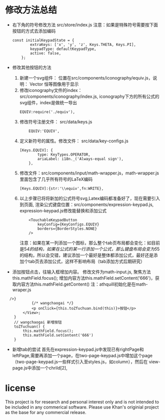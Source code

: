 
# 修改方法总结
* 右下角的符号修改方法
    src/store/index.js
    注意：如果是特殊符号需要按下面按钮的方式去添加编码
    ```
    const initialKeypadState = {
            extraKeys: ['x', 'y', 'z', Keys.THETA, Keys.PI], 
            keypadType: defaultKeypadType,
            active: false,
        };
    ```
* 修改其他按钮的方法
    1. 新建一个svg组件： 位置在src/components/iconography/equiv.js，说明： Vector 恒等图像用于显示
    2. 修改iconography文件的index： src/components/iconography/index.js, iconography下方的所有公式的svg组件，index是做统一导出
        ```
        EQUIV:require('./equiv'),
        ```
    3. 修改符号注册文件： src/data/keys.js
        ```
            EQUIV:'EQUIV',
        ```
    4. 定义新符号的属性。修改文件： src/data/key-configs.js
        ```
        [Keys.EQUIV]: {
                type: KeyTypes.OPERATOR,
                ariaLabel: i18n._('Always-equal sign'),
            },
        ```
    5. 修改文件：src/components/input/math-wrapper.js，math-wrapper.js里面包含了几乎所有符号的LaTeX编码
        ```
        [Keys.EQUIV]:{str:'\\equiv',fn:WRITE},
        ```
    6. 以上步骤已将将新加的公式符号svg,Latex编码都准备好了，现在需要引入到页面, 渲染公式键盘位置：src/components/expression-keypad.js, expression-keypad.js修改能替换和添加公式
        ```
            <TouchableKeypadButton
                keyConfig={KeyConfigs.EQUIV}
                borders={BorderStyles.NONE}
            />
        ```
        注意：如果在某一列添加一个图标，那么整个tab页布局都会变化：如目前是5*4的结构，如果在公式的某一行添加一个公式，那么键盘布局会变为5*5的结构，所以会交错，建议添加一个最好是整体都添加公式，最好还是添加个tab页去添加公式，这样不影响布局（tab添加方式后期研究）
    

* 添加按钮点击，往输入框增加内容。 修改文件为math-input.js, 聚焦方法this.mathField.focus(); 增加内容方法this.mathField.setContent('666')，获取内容方法this.mathField.getContent() 注：athquill初始化是在math-wraper.js
```
  />}
            {/* wangchaogai */}
            <p onClick={this.toZfuchuan.bind(this)}>按钮</p>
        </View>;
    }
    // wangchaogai 新增按钮
    toZfuchuan() {
        this.mathField.focus();
        this.mathField.setContent('666')
    }
```

* 新增tab的尝试
    首先在expression-keypad.js中发现已有rightPage和leftPage,需要再添加一个page，在two-page-keypad.js中增加这个page（two-page-keypad.js一些样式引入至styles.js，如column），然后在 view-page.js中添加一个chrild[2],




# license

This project is for research and personal interest only and is not intended to be included in any commerical software. Please use Khan's originial project as the base for any commercial release. 


    







